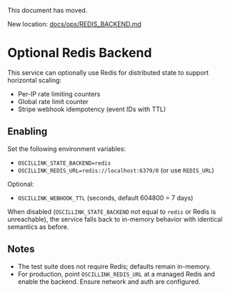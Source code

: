 This document has moved.

New location: [docs/ops/REDIS_BACKEND.md](./ops/REDIS_BACKEND.md)
# Optional Redis Backend

This service can optionally use Redis for distributed state to support horizontal scaling:

- Per-IP rate limiting counters
- Global rate limit counter
- Stripe webhook idempotency (event IDs with TTL)

## Enabling

Set the following environment variables:

- `OSCILLINK_STATE_BACKEND=redis`
- `OSCILLINK_REDIS_URL=redis://localhost:6379/0` (or use `REDIS_URL`)

Optional:

- `OSCILLINK_WEBHOOK_TTL` (seconds, default 604800 = 7 days)

When disabled (`OSCILLINK_STATE_BACKEND` not equal to `redis` or Redis is unreachable), the service falls back to in-memory behavior with identical semantics as before.

## Notes

- The test suite does not require Redis; defaults remain in-memory.
- For production, point `OSCILLINK_REDIS_URL` at a managed Redis and enable the backend. Ensure network and auth are configured.
